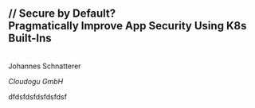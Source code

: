 <!-- .slide: class="title"  -->
<!-- .slide: data-background-image="images/title.svg"  -->
<br/>
<img data-src="images/k8s_logo.svg" class="centered" width=15%/>
<h2>
    <span class="title-accent">//</span> 
    Secure by Default?<br/>Pragmatically Improve App Security Using K8s Built-Ins
</h2>
<br/>
Johannes Schnatterer

*Cloudogu GmbH*


<div class="title-version">
dfdsfdsfdsfdsfdsf
</div>

<p style="font-size: 0.9em">
    <a href="Secure-by-Default-Pragmatically-Improve-App-Security-Using-K8s-Built-Ins.pdf">
       <i class="far fa-file-pdf"></i>
    </a>
</p>
